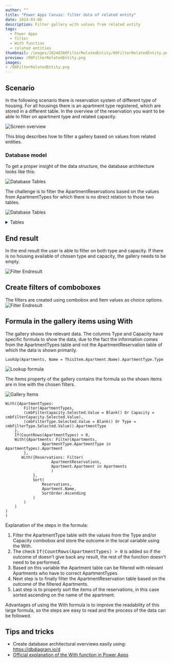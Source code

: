 ```yaml
---
author: ""
title: "Power Apps Canvas: filter data of related entity"
date: 2024-03-06
description: Filter gallery with values from related entity
tags:
  - Power Apps
  - filter
  - With function
  - related entities
thumbnail: /images/20240306FilterRelatedEntity/00FilterRelatedEntity.png
preview: /00FilterRelatedEntity.png
images: 
- /00FilterRelatedEntity.png
---
```



## Scenario

In the following scenario there is reservation system of different type of housing. For all housings there is an apartment type registered, which are stored in a different table.
In the overview of the reservation you want to be able to filter on apartment type and related capacity.

![Screen overview](/images/20240306FilterRelatedEntity/1-ScreenOverview.png)

This blog describes how to filter a gallery based on values from related entities.

### Database model

To get a proper insight of the data structure, the database architecture looks like this:

![Database Tables](/images/20240306FilterRelatedEntity/2-DatabaseTables.png)

The challenge is to filter the ApartmentReservations based on the values from ApartmentTypes for which there is no direct relation to those two tables.


![Database Tables](/images/20240306FilterRelatedEntity/2a-DatabaseTablesFilter.png)


<details>
<summary>Tables</summary>
The example content of the tables in Dataverse

ApartmentType
![Database Tables](/images/20240306FilterRelatedEntity/3-TableApartmentType.png)

Apartment
![Database Tables](/images/20240306FilterRelatedEntity/4-TableApartment.png)

ApartmentReservations
![Database Tables](/images/20240306FilterRelatedEntity/5-TableApartmentReservation.png)
</details>

## End result
In the end result the user is able to filter on both type and capacity.
If there is no housing available of chosen type and capacity, the gallery needs to be empty.

![Filter Endresult](/images/20240306FilterRelatedEntity/6-EndresultFilterRelatedEntity.gif)


## Create filters of comboboxes
The filters are created using combobox and Item values as choice options.
![Filter Endresult](/images/20240306FilterRelatedEntity/7-Filter.png)


## Formula in the gallery items using With
The gallery shows the relevant data.
The columns Type and Capacity have specific formula to show the data, due to the fact the information comes from the ApartmentTypes table and not the ApartmentReservation table of which the data is shown primarily.

```
LookUp(Apartments, Name = ThisItem.Apartment.Name).ApartmentType.Type
```
![Lookup formula](/images/20240306FilterRelatedEntity/8-Lookup.png)

The Items property of the gallery contains the formula so the shown items are in line with the chosen filters.

![Gallery Items](/images/20240306FilterRelatedEntity/9-GalleryItems.png)


```
With({ApartmentTypes: 
        Filter(ApartmentTypes, 
        (cmbFilterCapacity.Selected.Value = Blank() Or Capacity = cmbFilterCapacity.Selected.Value),
        (cmbFilterType.Selected.Value = Blank() Or Type = cmbFilterType.Selected.Value)).ApartmentType
    },
    If(CountRows(ApartmentTypes) > 0,
    With({Apartments: Filter(Apartments,
                ApartmentType.ApartmentType in ApartmentTypes).Apartment
        },
       With({Reservations: Filter(
                    ApartmentReservations,
                    Apartment.Apartment in Apartments                   
                    )
            },
            Sort(
                Reservations,
                Apartment.Name,
                SortOrder.Ascending
            )
        )
    )
)
)
```


Explanation of the steps in the formula:
1. Filter the ApartmentType table with the values from the Type and/or Capacity combobox and store the outcome in the local variable using the With.
2. The check <kbd>If(CountRows(ApartmentTypes) > 0</kbd> is added so if the outcome of doesn't give back any result, the rest of the function doesn't need to be performed. 
3. Based on this variable the Apartment table can be filtered with relevant Apartments who have to correct ApartmentTypes
4. Next step is to finally filter the ApartmentReservation table based on the outcome of the filtered Apartments.
5. Last step is to properly sort the items of the reservations, in this case sorted ascending on the name of the apartment.

Advantages of using the With formula is to improve the readability of this large formula, so the steps are easy to read and the process of the data can be followed.

## Tips and tricks
* Create database architectural overviews easily using: https://dbdiagram.io/d
* [Official explanation of the With function in Power Apps](https://learn.microsoft.com/en-us/power-platform/power-fx/reference/function-with)